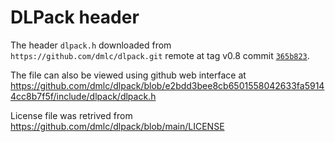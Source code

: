 # DLPack header

The header `dlpack.h` downloaded from `https://github.com/dmlc/dlpack.git` remote at tag v0.8 commit [`365b823`](https://github.com/dmlc/dlpack/commit/365b823cedb281cd0240ca601aba9b78771f91a3).

The file can also be viewed using github web interface at https://github.com/dmlc/dlpack/blob/e2bdd3bee8cb6501558042633fa59144cc8b7f5f/include/dlpack/dlpack.h

License file was retrived from https://github.com/dmlc/dlpack/blob/main/LICENSE
